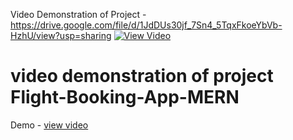 Video Demonstration of Project - https://drive.google.com/file/d/1JdDUs30jf_7Sn4_5TqxFkoeYbVb-HzhU/view?usp=sharing
[![View Video](https://img.shields.io/badge/View-Video-red?style=for-the-badge)]([https://www.youtube.com/watch?v=YOUR_VIDEO_ID](https://drive.google.com/file/d/1JdDUs30jf_7Sn4_5TqxFkoeYbVb-HzhU/view?usp=sharing))
# video demonstration of project Flight-Booking-App-MERN
Demo - <a href="https://drive.google.com/file/d/1JdDUs30jf_7Sn4_5TqxFkoeYbVb-HzhU/view?usp=sharing">view video</a>


